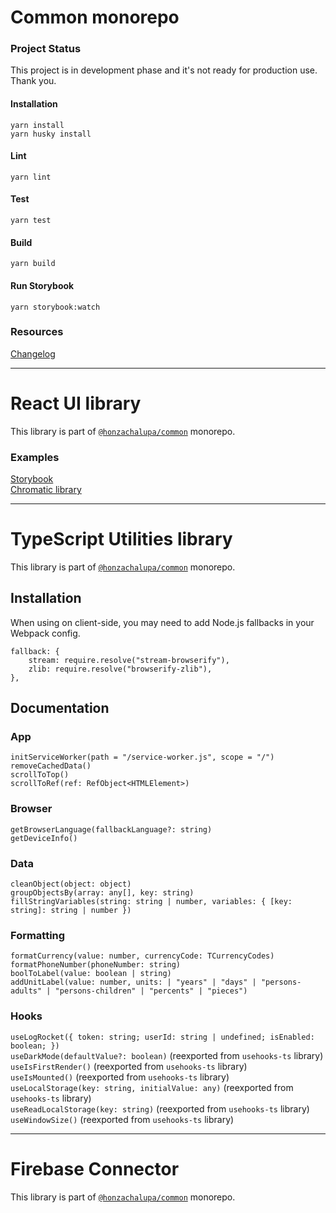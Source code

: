 # Common monorepo

### Project Status

This project is in development phase and it's not ready for production use.
Thank you.

#### Installation

`yarn install`\
`yarn husky install`

#### Lint

`yarn lint`

#### Test

`yarn test`

#### Build

`yarn build`

#### Run Storybook

`yarn storybook:watch`

### Resources

[Changelog](https://github.com/honzachalupa/common/blob/master/CHANGELOG.md)

---

# React UI library

This library is part of [`@honzachalupa/common`](https://github.com/honzachalupa/common) monorepo.

### Examples

[Storybook](https://master--61f6de08e97ef3003afa0396.chromatic.com)\
[Chromatic library](https://chromatic.com/library?appId=61f6de08e97ef3003afa0396&branch=master)


---

# TypeScript Utilities library

This library is part of [`@honzachalupa/common`](https://github.com/honzachalupa/common) monorepo.

## Installation

When using on client-side, you may need to add Node.js fallbacks in your Webpack config.

```
fallback: {
    stream: require.resolve("stream-browserify"),
    zlib: require.resolve("browserify-zlib"),
},
```

## Documentation

### App

`initServiceWorker(path = "/service-worker.js", scope = "/")`
`removeCachedData()`\
`scrollToTop()`\
`scrollToRef(ref: RefObject<HTMLElement>)`

### Browser

`getBrowserLanguage(fallbackLanguage?: string)`\
`getDeviceInfo()`

### Data

`cleanObject(object: object)`\
`groupObjectsBy(array: any[], key: string)`\
`fillStringVariables(string: string | number, variables: { [key: string]: string | number })`

### Formatting

`formatCurrency(value: number, currencyCode: TCurrencyCodes)`\
`formatPhoneNumber(phoneNumber: string)`\
`boolToLabel(value: boolean | string)`\
`addUnitLabel(value: number, units: | "years" | "days" | "persons-adults" | "persons-children" | "percents" | "pieces")`

### Hooks

`useLogRocket({ token: string; userId: string | undefined; isEnabled: boolean; })`\
`useDarkMode(defaultValue?: boolean)` (reexported from `usehooks-ts` library)\
`useIsFirstRender()` (reexported from `usehooks-ts` library)\
`useIsMounted()` (reexported from `usehooks-ts` library)\
`useLocalStorage(key: string, initialValue: any)` (reexported from `usehooks-ts` library)\
`useReadLocalStorage(key: string)` (reexported from `usehooks-ts` library)\
`useWindowSize()` (reexported from `usehooks-ts` library)


---

# Firebase Connector

This library is part of [`@honzachalupa/common`](https://github.com/honzachalupa/common) monorepo.

